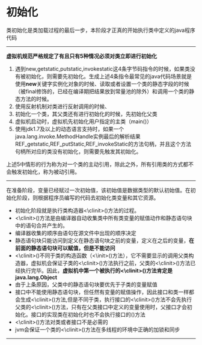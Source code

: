 # 初始化

类初始化是类加载过程的最后一步，本阶段才正真的开始执行类中定义的java程序代码
***
**虚拟机规范严格规定了有且只有5种情况必须对类立即进行初始化**
1. 遇到new,getstatic,putstatic,invokestatic这4条字节码指令的时候，如果类没有被初始化，则需要先初始化。生成上述4条指令最常见的java代码场景就是使用**new**关键字实例化对象的时候、读取或者设置一个类的静态字段的时候（被final修饰的，已经在编译期把结果放到常量池的除外）和调用一个类的静态方法的时候。
2. 使用反射机制对类进行反射调用的时候、
3. 初始化一个类，其父类还有进行初始化的时候，先初始化父类
4. 虚拟机启动时，虚拟机先初始化用户指定的主类（main()）
5. 使用jdk1.7及以上的动态语言支持时，如果一个java.lang.invoke.MethodHandle实例最后的解析结果REF_getstatic,REF_putStatic,REF_invokeStatic的方法句柄，并且这个方法句柄所对应的类没有初始化，则需要先触发其初始化。

上述5中情形的行为称为对一个类的主动引用，除此之外，所有引用类的方式都不会触发初始化，称为被动引用。

***
在准备阶段，变量已经赋过一次初始值，该初始值是数据类型的默认初始值。在初始化阶段，则根据程序员编写的代码去初始化类变量和其它资源。
* 初始化阶段就是执行类构造器<\\clinit>()方法的过程。
* <\clinit>()方法是由编译器自动收集类中所有类变量的赋值动作和静态语句块中的语句合并产生的。
* 编译器收集的顺序由语句在源文件中出现的顺序决定
* 静态语句块只能访问到定义在静态语句块之前的变量，定义在之后的变量，**在前面的静态语句块可以赋值，但是不能访问**
* <\clinit>()不同于类的构造函数（<\init>()方法），它不需要显示的调用父类构造器，虚拟机会保证子类的<\clinit>()方法执行之前，父类的<\clinit>()方法已经执行完毕。因此，**虚拟机中第一个被执行的<\clinit>()方法肯定是java.lang.Object**
* 由于上条原因，父类中的静态语句块要优先于子类的变量赋值
* 接口中不能使用静态语句块，但任然有变量的赋值操作，因此接口和类一样都会生成<\clinit>()方法,但是不同于类，执行接口的<\clinit>()方法不会先执行父类的<\clinit>()方法，只有在父类接口中定义的变量使用时，父接口才会初始化。接口的实现类在初始化时也不会执行接口的</clinit>()方法
* <\clinit>()方法对类或者接口不是必需的
* jvm会保证一个类的<\clinit>()方法在多线程的环境中正确的加锁和同步


***
